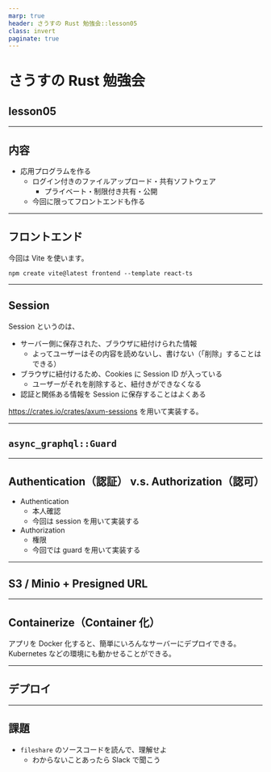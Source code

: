 ```yaml
---
marp: true
header: さうすの Rust 勉強会::lesson05
class: invert
paginate: true
---
```


# さうすの Rust 勉強会

## lesson05

---

## 内容

- 応用プログラムを作る
  - ログイン付きのファイルアップロード・共有ソフトウェア
    - プライベート・制限付き共有・公開
  - 今回に限ってフロントエンドも作る

---

## フロントエンド

今回は Vite を使います。

```shell
npm create vite@latest frontend --template react-ts
```

---

## Session

Session というのは、

- サーバー側に保存された、ブラウザに紐付けられた情報
  - よってユーザーはその内容を読めないし、書けない（「削除」することはできる）
- ブラウザに紐付けるため、Cookies に Session ID が入っている
  - ユーザーがそれを削除すると、紐付きができなくなる
- 認証と関係ある情報を Session に保存することはよくある

https://crates.io/crates/axum-sessions を用いて実装する。

---

## `async_graphql::Guard`

---

## Authentication（認証） v.s. Authorization（認可）

- Authentication
  - 本人確認
  - 今回は session を用いて実装する
- Authorization
  - 権限
  - 今回では guard を用いて実装する

---

## S3 / Minio + Presigned URL

---

## Containerize（Container 化）

アプリを Docker 化すると、簡単にいろんなサーバーにデプロイできる。Kubernetes などの環境にも動かせることができる。

---

## デプロイ

---

## 課題

- `fileshare` のソースコードを読んで、理解せよ
  - わからないことあったら Slack で聞こう
